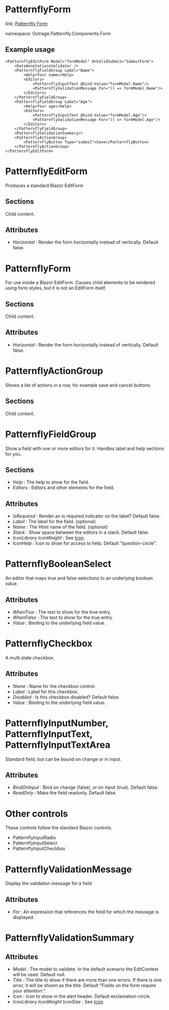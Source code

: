 ﻿

# PatternflyForm

link: [Patternfly Form](https://www.patternfly.org/v4/components/form)

namespace: Outrage.Patternfly.Components.Form

## Example usage

```
<PatternflyEditForm Model="formModel" OnValidSubmit="SubmitForm">
    <DataAnnotationsValidator />
    <PatternflyFieldGroup Label="Name">
        <Help>Your name</Help>
        <Editors>
            <PatternflyInputText @bind-Value="formModel.Name"/>
            <PatternflyValidationMessage For="() => formModel.Name"/>
        </Editors>
    </PatternflyFieldGroup>
    <PatternflyFieldGroup Label="Age">
        <Help>Your age</Help>
        <Editors>
            <PatternflyInputText @bind-Value="formModel.Age"/>
            <PatternflyValidationMessage For="() => formModel.Age"/>
        </Editors>
    </PatternflyFieldGroup>
    <PatternflyValidationSummary/>
    <PatternflyActionGroup>
        <PatternflyButton Type="submit">Save</PatternflyButton>
    </PatternflyActionGroup>
</PatternflyEditForm>
```

# PatternflyEditForm

Produces a standard Blazor EditForm
## Sections

Child content.

## Attributes

* *Horizontal* : Render the form horizontally instead of vertically. Default false.

# PatternflyForm

For use inside a Blazor EditForm.  Causes child elements to be rendered using form styles, but it is not an EditForm itself.

## Sections

Child content.

## Attributes

* *Horizontal* : Render the form horizontally instead of vertically. Default false.

# PatternflyActionGroup

Shows a list of actions in a row, for example save and cancel buttons.

## Sections

Child content.

# PatternflyFieldGroup

Show a field with one or more editors for it.  Handles label and help sections for you.

## Sections

* *Help* : The help to show for the field.
* *Editors* : Editors and other elements for the field.

## Attributes

* *IsRequired* : Render an is required indicator on the label? Default false.
* *Label* : The label for the field. (optional)
* *Name* : The Html name of the field. (optional)
* *Stack* : Show space between the editors in a stack. Default false.
* *IconLibrary* *IconWeight* : See [Icon](/icon).
* *IconHelp* : Icon to show for access to help. Default "question-circle".

# PatternflyBooleanSelect

An editor that maps true and false selections to an underlying boolean value.

## Attributes

* *WhenTrue* : The text to show for the true entry.
* *WhenFalse* : The text to show for the true entry.
* *Value* : Binding to the underlying field value.

# PatternflyCheckbox

A multi state checkbox.

## Attributes

* *Name* : Name for the checkbox control.
* *Label* : Label for this checkbox.
* *Disabled* : Is this checkbox disabled? Default false.
* *Value* : Binding to the underlying field value.

# PatternflyInputNumber, PatternflyInputText, PatternflyInputTextArea

Standard field, but can be bound on change or in input.

## Attributes

* *BindOnInput* : Bind on change (false), or on input (true). Default false.
* *ReadOnly* : Make the field readonly. Default false.

# Other controls

These controls follow the standard Blazor controls.

* PatternflyInputRadio
* PatternflyInputSelect
* PatternflyInputCheckbox

# PatternflyValidationMessage

Display the validation message for a field

## Attributes

* *For* : An expression that references the field for which the message is displayed.

# PatternflyValidationSummary

## Attributes

* *Model* : The model to validate.  In the default scenario the EditContext will be used. Default null.
* *Title* : The title to show if there are more than one errors.  If there is one error, it will be shown as the title. Default "Fields on the form require your attention:".
* *Icon* : Icon to show in the alert header. Default exclamation-circle.
* *IconLibrary* *IconWeight* *IconSize* : See [Icon](/icon).




